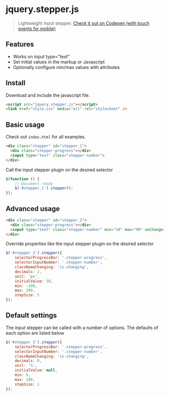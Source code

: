 # jquery.stepper.js
> Lightweight input stepper. [Check it out on Codepen (with touch events for mobile)](http://codepen.io/anon/pen/zwBemg?editors=0011)

## Features
- Works on input type="text"
- Set initial values in the markup or Javascript
- Optionally configure min/max values with attributes

## Install
Download and include the javascript file.
```html
<script src="jquery.stepper.js"></script>
<link href="style.css" media="all" rel="stylesheet" />
```

## Basic usage
Check out `index.html` for all examples.

```html
<div class="stepper" id="stepper_1">
  <div class="stepper-progress"></div>
  <input type="text" class="stepper-number">
</div> 
```

Call the input stepper plugin on the desired selector

```javascript
$(function () {
	// Document ready
	$('#stepper_1').stepper();
});
```

## Advanced usage

```html
<div class="stepper" id="stepper_2">
  <div class="stepper-progress"></div>
  <input type="text" class="stepper-number" min="10" max="90" onChange="console.log('changed value =' + this.value);">
</div>
```

Override properties like the input stepper plugin on the desired selector

```javascript
$('#stepper_3').stepper({
	selectorProgressBar: '.stepper-progress',
	selectorInputNumber: '.stepper-number',
	classNameChanging: 'is-changing',
	decimals: 2,
	unit: 'px',
	initialValue: 50,
	min: -200,
	max: 200,
	stepSize: 5
});

```

## Default settings
The input stepper can be called with a number of options. The defaults of each option are listed below

```javascript
$('#stepper_3').stepper({
	selectorProgressBar: '.stepper-progress',
	selectorInputNumber: '.stepper-number',
	classNameChanging: 'is-changing',
	decimals: 0,
	unit: '%',
	initialValue: null,
	min: 0,
	max: 100,
	stepSize: 1
});
```
